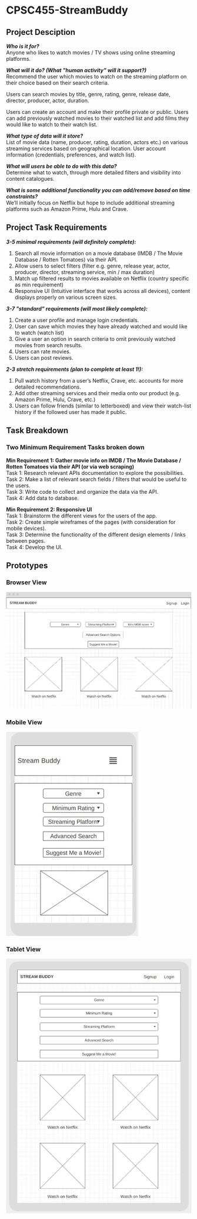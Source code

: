 # CPSC455-StreamBuddy

## Project Desciption
***Who is it for?***  
Anyone who likes to watch movies / TV shows using online streaming platforms.

***What will it do? (What "human activity" will it support?)***  
Recommend the user which movies to watch on the streaming platform on their choice based on their search criteria. 

Users can search movies by title, genre, rating, genre, release date, director, producer, actor, duration.

Users can create an account and make their profile private or public. Users can add previously watched movies to their watched list and add films they would like to watch to their watch list. 

***What type of data will it store?***  
List of movie data (name, producer, rating, duration, actors etc.) on various streaming services based on geographical location.
User account information (credentials, preferences, and watch list).

***What will users be able to do with this data?***  
Determine what to watch, through more detailed filters and visibility into content catalogues. 

***What is some additional functionality you can add/remove based on time constraints?***  
We’ll initially focus on Netflix but hope to include additional streaming platforms such as Amazon Prime, Hulu and Crave. 


## Project Task Requirements
***3-5 minimal requirements (will definitely complete):***  
1. Search all movie information on a movie database (IMDB / The Movie Database / Rotten Tomatoes) via their API.
2. Allow users to select filters (filter e.g. genre, release year, actor, producer, director, streaming service, min / max duration)
3. Match up filtered results to movies available on Netflix (country specific as min requirement)
4. Responsive UI (Intuitive interface that works across all devices), content displays properly on various screen sizes.
  
***3-7 "standard" requirements (will most likely complete):***  
1. Create a user profile and manage login credentials.
2. User can save which movies they have already watched and would like to watch (watch list)
3. Give a user an option in search criteria to omit previously watched movies from search results.
4. Users can rate movies.
5. Users can post reviews.

***2-3 stretch requirements (plan to complete at least 1!):***  
1. Pull watch history from a user’s Netflix, Crave, etc. accounts for more detailed recommendations.
2. Add other streaming services and their media onto our product (e.g. Amazon Prime, Hulu, Crave, etc.)
3. Users can follow friends (similar to letterboxed) and view their watch-list history if the followed user has made it public.


## Task Breakdown
### Two Minimum Requirement Tasks broken down

**Min Requirement 1: Gather movie info on IMDB / The Movie Database / Rotten Tomatoes via their API (or via web scraping)**  
Task 1: Research relevant  APIs documentation to explore the possibilities.  
Task 2: Make a list of relevant search fields / filters that would be useful to the users.  
Task 3: Write code to collect and organize the data via the API.  
Task 4: Add data to database.

**Min Requirement 2: Responsive UI**  
Task 1: Brainstorm the different views for the users of the app.  
Task 2: Create simple wireframes of the pages (with consideration for mobile devices).  
Task 3: Determine the functionality of the different design elements / links between pages.  
Task 4: Develop the UI.


## Prototypes

### Browser View
![](/images/browser-desktop.jpg)

### Mobile View
![](/images/mobile.jpg)

### Tablet View
![](/images/tablet.jpg)
